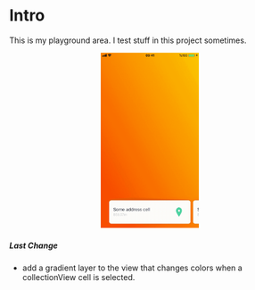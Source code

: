<h1> Intro </h1>

This is my playground area. I test stuff in this project sometimes.


<p align="center">
<img src="https://github.com/cembaykara/swift_practice/blob/master/Screenshot.gif?raw=true" width="35%" title="Screenshot">
</p>

##### Last Change

* add a gradient layer to the view that changes colors when a collectionView cell is selected.
